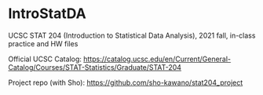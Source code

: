 # IntroStatDA

UCSC STAT 204 (Introduction to Statistical Data Analysis), 2021 fall,
in-class practice and HW files

Official UCSC Catalog: https://catalog.ucsc.edu/en/Current/General-Catalog/Courses/STAT-Statistics/Graduate/STAT-204

Project repo (with Sho): https://github.com/sho-kawano/stat204_project
